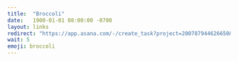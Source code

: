 ```yaml
---
title:  "Broccoli"
date:   1900-01-01 08:00:00 -0700
layout: links
redirect: "https://app.asana.com/-/create_task?project=200787944626650&name=broccoli&description=Added%20from%20shortlink"
wait: 5
emoji: broccoli
---
```



